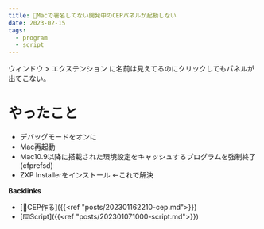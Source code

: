 ```yaml
---
title: 📝Macで署名してない開発中のCEPパネルが起動しない
date: 2023-02-15
tags:
  - program
  - script
---
```


ウィンドウ > エクステンション に名前は見えてるのにクリックしてもパネルが出てこない。

# やったこと
- デバッグモードをオンに
- Mac再起動
- Mac10.9以降に搭載された環境設定をキャッシュするプログラムを強制終了(cfprefsd)
- ZXP Installerをインストール ←これで解決

**Backlinks**
- [📝CEP作る]({{<ref "posts/202301162210-cep.md">}})  
- [⌨️Script]({{<ref "posts/202301071000-script.md">}})  
